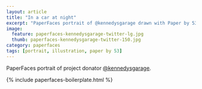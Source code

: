 ```yaml
---
layout: article
title: "In a car at night"
excerpt: "PaperFaces portrait of @kennedysgarage drawn with Paper by 53 on an iPad."
image: 
  feature: paperfaces-kennedysgarage-twitter-lg.jpg
  thumb: paperfaces-kennedysgarage-twitter-150.jpg
category: paperfaces
tags: [portrait, illustration, paper by 53]
---
```


PaperFaces portrait of project donator [@kennedysgarage](http://twitter.com/kennedysgarage).

{% include paperfaces-boilerplate.html %}